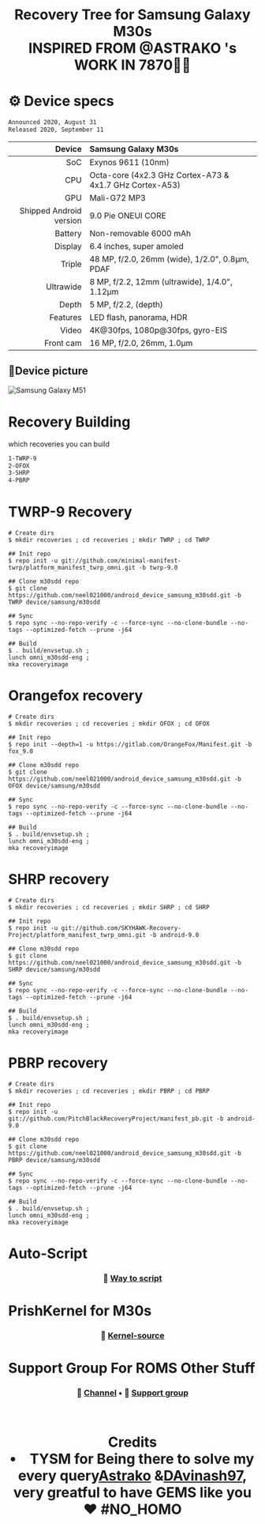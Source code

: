 <h1 align="center">
  <br>
  <a>Recovery Tree for Samsung Galaxy M30s</a>
  <br>
   INSPIRED FROM @ASTRAKO 's WORK IN 7870🙌👏
  <br>
</h1>

# ⚙️ Device specs

```bash
Announced 2020, August 31
Released 2020, September 11
````
| Device       | Samsung Galaxy M30s                                 |
| -----------: | :----------------------------------------------    |
| SoC          | Exynos 9611 (10nm)                              |
| CPU          | Octa-core (4x2.3 GHz Cortex-A73 & 4x1.7 GHz Cortex-A53) |
| GPU          | Mali-G72 MP3                                         |
| Shipped Android version | 9.0 Pie ONEUI CORE                           |
| Battery      | Non-removable 6000 mAh                             |
| Display      | 6.4 inches, super amoled                           |
| Triple       | 48 MP, f/2.0, 26mm (wide), 1/2.0", 0.8µm, PDAF  | 
| Ultrawide    |  8 MP, f/2.2, 12mm (ultrawide), 1/4.0", 1.12µm  |
| Depth        |  5 MP, f/2.2, (depth)                           |
| Features     |  LED flash, panorama, HDR                       |
| Video        |  4K@30fps, 1080p@30fps, gyro-EIS                |
| Front cam    |  16 MP, f/2.0, 26mm, 1.0µm                      |

## 📱Device picture

![Samsung Galaxy M51](https://fdn2.gsmarena.com/vv/pics/samsung/samsung-galaxy-m30s-sm-m307f-1.jpg)

# Recovery Building
which recoveries you can build
```bash
1-TWRP-9
2-OFOX
3-SHRP
4-PBRP
```
# TWRP-9 Recovery
```
# Create dirs
$ mkdir recoveries ; cd recoveries ; mkdir TWRP ; cd TWRP

## Init repo
$ repo init -u git://github.com/minimal-manifest-twrp/platform_manifest_twrp_omni.git -b twrp-9.0

## Clone m30sdd repo
$ git clone https://github.com/neel021000/android_device_samsung_m30sdd.git -b TWRP device/samsung/m30sdd

## Sync
$ repo sync --no-repo-verify -c --force-sync --no-clone-bundle --no-tags --optimized-fetch --prune -j64

## Build
$ . build/envsetup.sh ;
lunch omni_m30sdd-eng ;
mka recoveryimage
```
# Orangefox recovery
```
# Create dirs
$ mkdir recoveries ; cd recoveries ; mkdir OFOX ; cd OFOX

## Init repo
$ repo init --depth=1 -u https://gitlab.com/OrangeFox/Manifest.git -b fox_9.0

## Clone m30sdd repo
$ git clone https://github.com/neel021000/android_device_samsung_m30sdd.git -b OFOX device/samsung/m30sdd

## Sync
$ repo sync --no-repo-verify -c --force-sync --no-clone-bundle --no-tags --optimized-fetch --prune -j64

## Build
$ . build/envsetup.sh ;
lunch omni_m30sdd-eng ;
mka recoveryimage
```
# SHRP recovery
```
# Create dirs
$ mkdir recoveries ; cd recoveries ; mkdir SHRP ; cd SHRP

## Init repo
$ repo init -u git://github.com/SKYHAWK-Recovery-Project/platform_manifest_twrp_omni.git -b android-9.0

## Clone m30sdd repo
$ git clone https://github.com/neel021000/android_device_samsung_m30sdd.git -b SHRP device/samsung/m30sdd

## Sync
$ repo sync --no-repo-verify -c --force-sync --no-clone-bundle --no-tags --optimized-fetch --prune -j64

## Build
$ . build/envsetup.sh ;
lunch omni_m30sdd-eng ;
mka recoveryimage
```
# PBRP recovery
```
# Create dirs
$ mkdir recoveries ; cd recoveries ; mkdir PBRP ; cd PBRP

## Init repo
$ repo init -u git://github.com/PitchBlackRecoveryProject/manifest_pb.git -b android-9.0

## Clone m30sdd repo
$ git clone https://github.com/neel021000/android_device_samsung_m30sdd.git -b PBRP device/samsung/m30sdd

## Sync
$ repo sync --no-repo-verify -c --force-sync --no-clone-bundle --no-tags --optimized-fetch --prune -j64

## Build
$ . build/envsetup.sh ;
lunch omni_m30sdd-eng ;
mka recoveryimage
```
# Auto-Script
<h3 align="center">
  📱 <a href="https://github.com/neel021000/android_manifest_samsung_m30sdd">Way to script</a>
</h3>

# PrishKernel for M30s
<h3 align="center">
  📱 <a href="https://github.com/neel021000/android_kernel_samsung_m30sdd">Kernel-source</a>
</h3>

# Support Group For ROMS Other Stuff
<h3 align="center">
  📱 <a href="https://t.me/prishupdates">Channel</a> •
  📱 <a href="https://t.me/PRISHSUPPORT">Support group</a>
</h3>
<h1 align="center">
  <br>
  <a>Credits</a>
  <br>
   <li> TYSM for Being there to solve my every query<a href="https://github.com/Astrako">Astrako</a> &<a href="https://github.com/davinash97">DAvinash97</a>, very greatful to have GEMS like you❤️ #NO_HOMO</li>
  <br>
</h1>
